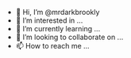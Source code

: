 - 👋 Hi, I’m @mrdarkbrookly
- 👀 I’m interested in ...
- 🌱 I’m currently learning ...
- 💞️ I’m looking to collaborate on ...
- 📫 How to reach me ...

<!---
mrdarkbrookly/mrdarkbrookly is a ✨ special ✨ repository because its `README.md` (this file) appears on your GitHub profile.
You can click the Preview link to take a look at your changes.
--->

